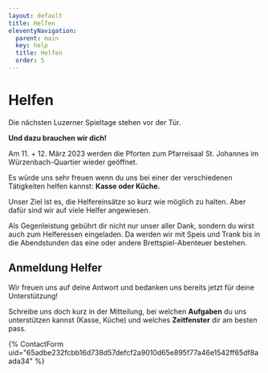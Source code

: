 ```yaml
---
layout: default
title: Helfen
eleventyNavigation:
  parent: main
  key: help
  title: Helfen
  order: 5
---
```


# Helfen

Die nächsten Luzerner Spieltage stehen vor der Tür.

**Und dazu brauchen wir dich!**

Am 11. + 12. März 2023 werden die Pforten zum Pfarreisaal St. Johannes im Würzenbach-Quartier wieder geöffnet.

Es würde uns sehr freuen wenn du uns bei einer der verschiedenen Tätigkeiten helfen kannst: **Kasse oder Küche.**

Unser Ziel ist es, die Helfereinsätze so kurz wie möglich zu halten. Aber dafür sind wir auf viele Helfer angewiesen. 

Als Gegenleistung gebührt dir nicht nur unser aller Dank, sondern du wirst auch zum Helferessen eingeladen. Da werden wir mit Speis und Trank bis in die Abendstunden das eine oder andere Brettspiel-Abenteuer bestehen.

## Anmeldung Helfer

Wir freuen uns auf deine Antwort und bedanken uns bereits jetzt für deine Unterstützung!

Schreibe uns doch kurz in der Mitteilung, bei welchen **Aufgaben** du uns unterstützen kannst (Kasse, Küche) und welches **Zeitfenster** dir am besten pass.

{% ContactForm uid="65adbe232fcbb16d738d57defcf2a9010d65e895f77a46e1542ff65df8aada34" %}

